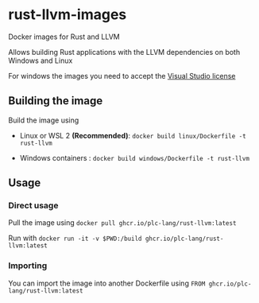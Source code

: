 # rust-llvm-images
Docker images for Rust and LLVM

Allows building Rust applications with the LLVM dependencies on both Windows and Linux

For windows the images you need to accept the [Visual Studio license](https://go.microsoft.com/fwlink/?LinkId=2086102)

## Building the image
Build the image using 
- Linux or WSL 2 __(Recommended)__: 
	`docker build linux/Dockerfile -t rust-llvm`

- Windows containers :
	`docker build windows/Dockerfile -t rust-llvm`

## Usage

### Direct usage 
Pull the image using 
`docker pull ghcr.io/plc-lang/rust-llvm:latest`

Run with
`docker run -it -v $PWD:/build ghcr.io/plc-lang/rust-llvm:latest`

### Importing

You can import the image into another Dockerfile using
`FROM ghcr.io/plc-lang/rust-llvm:latest`
